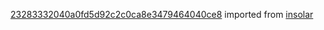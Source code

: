 [23283332040a0fd5d92c2c0ca8e3479464040ce8](https://github.com/insolar/insolar/commit/23283332040a0fd5d92c2c0ca8e3479464040ce8) imported from [insolar](https://github.com/insolar/insolar)
